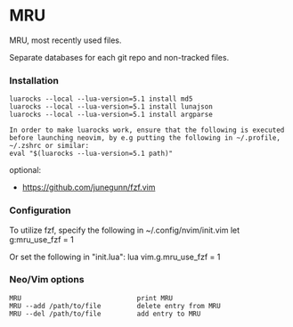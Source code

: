 # MRU

MRU, most recently used files.

Separate databases for each git repo and non-tracked files.

### Installation
    luarocks --local --lua-version=5.1 install md5
    luarocks --local --lua-version=5.1 install lunajson
    luarocks --local --lua-version=5.1 install argparse

    In order to make luarocks work, ensure that the following is executed before launching neovim, by e.g putting the following in ~/.profile, ~/.zshrc or similar:
    eval "$(luarocks --lua-version=5.1 path)"

optional:
* https://github.com/junegunn/fzf.vim


### Configuration
To utilize fzf, specify the following in ~/.config/nvim/init.vim
    let g:mru_use_fzf = 1

Or set the following in "init.lua":
    lua vim.g.mru_use_fzf = 1

### Neo/Vim options
    MRU                             print MRU
    MRU --add /path/to/file         delete entry from MRU
    MRU --del /path/to/file         add entry to MRU


